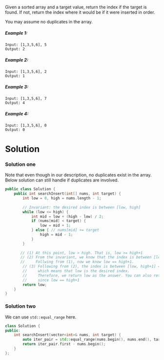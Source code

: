 Given a sorted array and a target value, return the index if the target is found. If not, return the index where it would be if it were inserted in order.

You may assume no duplicates in the array.

##### Example 1:

```
Input: [1,3,5,6], 5
Output: 2
```

##### Example 2:

```
Input: [1,3,5,6], 2
Output: 1
```

##### Example 3:

```
Input: [1,3,5,6], 7
Output: 4
```

##### Example 4:

```
Input: [1,3,5,6], 0
Output: 0
```

# Solution

### Solution one

Note that even though in our description, no duplicates exist in the array. Below solution can still handle if duplicates are involved.

```cpp
public class Solution {
    public int searchInsert(int[] nums, int target) {
        int low = 0, high = nums.length - 1;
        
        // Invariant: the desired index is between [low, high]
        while (low <= high) {
            int mid = low + (high - low) / 2;
            if (nums[mid] < target) {
                low = mid + 1;
            } else { // nums[mid] >= target
                high = mid - 1;
            }
        }
        
       // (1) At this point, low > high. That is, low >= high+1
       // (2) From the invariant, we know that the index is between [low, high+1], so low <= high+1. 
       //     Follwing from (1), now we know low == high+1.
        // (3) Following from (2), the index is between [low, high+1] = [low, low], 
        //     which means that low is the desired index.
        //     Therefore, we return low as the answer. You can also return high+1 as the result, 
        //     since low == high+1
        return low;
    }
}
```

### Solution two

We can use ```std::equal_range``` here.

```cpp
class Solution {
public:
    int searchInsert(vector<int>& nums, int target) {
        auto iter_pair = std::equal_range(nums.begin(), nums.end(), target);
        return iter_pair.first - nums.begin();
    }
};
```
